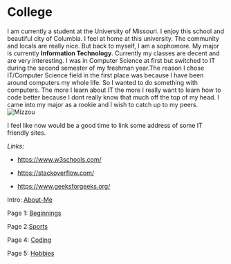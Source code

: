


# College

I am currently a student at the University of Missouri. I enjoy this school and beautiful city of Columbia. I feel at home at this university. The community and locals are really nice. But back to myself, I am a sophomore. My major is currently **Information Technology**. Currently my classes are decent and are very interesting. I was in Computer Science at first but switched to IT during the second semester of my freshman year.The reason I chose IT/Computer Science field in the first place was because I have been around computers my whole life. So I wanted to do something with computers. The more I learn about IT the more I really want to learn how to code better because I dont really know that much off the top of my head. I came into my major as a rookie and I wish to catch up to my peers. 
![Mizzou](https://d98lmo17970r8.cloudfront.net/images/2021/8/30/Columns_03.jpg?width=1416&height=797&mode=crop&quality=80&format=jpg)

I feel like now would be a good time to link some address of some IT friendly sites.

_Links:_

* https://www.w3schools.com/

* https://stackoverflow.com/

* https://www.geeksforgeeks.org/

Intro: [About-Me](README.md)

Page 1: [Beginnings](Beginnings.md)

Page 2:[Sports](Sports.md)

Page 4: [Coding](Coding.md)

Page 5: [Hobbies](Hobbies.md)


